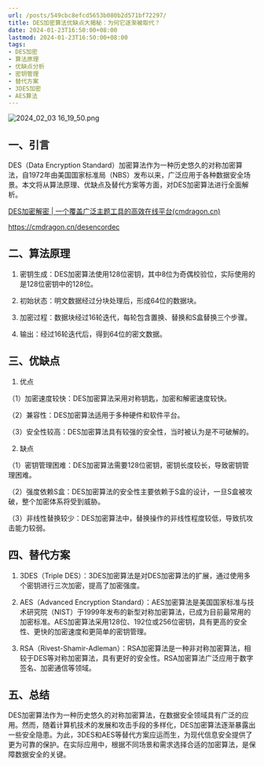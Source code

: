 ```yaml
---
url: /posts/549cbc8efcd5653b080b2d571bf72297/
title: DES加密算法优缺点大揭秘：为何它逐渐被取代？
date: 2024-01-23T16:50:00+08:00
lastmod: 2024-01-23T16:50:00+08:00
tags:
- DES加密
- 算法原理
- 优缺点分析
- 密钥管理
- 替代方案
- 3DES加密
- AES算法
---
```



<img src="https://static.cmdragon.cn/blog/images/2024_02_03 16_19_50.png@blog" title="2024_02_03 16_19_50.png" alt="2024_02_03 16_19_50.png"/>

## 一、引言

DES（Data Encryption Standard）加密算法作为一种历史悠久的对称加密算法，自1972年由美国国家标准局（NBS）发布以来，广泛应用于各种数据安全场景。本文将从算法原理、优缺点及替代方案等方面，对DES加密算法进行全面解析。

[DES加密解密 | 一个覆盖广泛主题工具的高效在线平台(cmdragon.cn)](https://cmdragon.cn/desencordec)

https://cmdragon.cn/desencordec

## 二、算法原理

1. 密钥生成：DES加密算法使用128位密钥，其中8位为奇偶校验位，实际使用的是128位密钥中的128位。

2. 初始状态：明文数据经过分块处理后，形成64位的数据块。

3. 加密过程：数据块经过16轮迭代，每轮包含置换、替换和S盒替换三个步骤。

4. 输出：经过16轮迭代后，得到64位的密文数据。

## 三、优缺点

1. 优点

（1）加密速度较快：DES加密算法采用对称钥匙，加密和解密速度较快。

（2）兼容性：DES加密算法适用于多种硬件和软件平台。

（3）安全性较高：DES加密算法具有较强的安全性，当时被认为是不可破解的。

2. 缺点

（1）密钥管理困难：DES加密算法需要128位密钥，密钥长度较长，导致密钥管理困难。

（2）强度依赖S盒：DES加密算法的安全性主要依赖于S盒的设计，一旦S盒被攻破，整个加密体系将受到威胁。

（3）非线性替换较少：DES加密算法中，替换操作的非线性程度较低，导致抗攻击能力较弱。

## 四、替代方案

1. 3DES（Triple DES）：3DES加密算法是对DES加密算法的扩展，通过使用多个密钥进行三次加密，提高了加密强度。

2. AES（Advanced Encryption Standard）：AES加密算法是美国国家标准与技术研究院（NIST）于1999年发布的新型对称加密算法，已成为目前最常用的加密标准。AES加密算法采用128位、192位或256位密钥，具有更高的安全性、更快的加密速度和更简单的密钥管理。

3. RSA（Rivest-Shamir-Adleman）：RSA加密算法是一种非对称加密算法，相较于DES等对称加密算法，具有更好的安全性。RSA加密算法广泛应用于数字签名、加密通信等领域。

## 五、总结

DES加密算法作为一种历史悠久的对称加密算法，在数据安全领域具有广泛的应用。然而，随着计算机技术的发展和攻击手段的多样化，DES加密算法逐渐暴露出一些安全隐患。为此，3DES和AES等替代方案应运而生，为现代信息安全提供了更为可靠的保护。在实际应用中，根据不同场景和需求选择合适的加密算法，是保障数据安全的关键。

